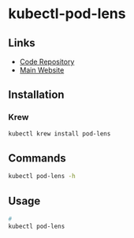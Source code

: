 # kubectl-pod-lens

## Links

- [Code Repository](https://github.com/sunny0826/kubectl-pod-lens)
- [Main Website](https://pod-lens.guoxudong.io/)

## Installation

### Krew

```sh
kubectl krew install pod-lens
```

## Commands

```sh
kubectl pod-lens -h
```

## Usage

```sh
#
kubectl pod-lens
```
